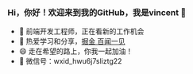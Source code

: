 ### Hi，你好！欢迎来到我的GitHub，我是vincent 👋

- 🔭 前端开发工程师，正在看新的工作机会
- 🌱 热爱学习和分享，<a href="https://juejin.cn/user/4054654615555854" target="_blank">掘金 百闻一见</a>
- 😄 走在希望的路上，你我一起加油！
- 💬 微信号：wxid_hwu6j7sliztg22
<!--
**V-vincent/V-vincent** is a ✨ _special_ ✨ repository because its `README.md` (this file) appears on your GitHub profile.

Here are some ideas to get you started:

- 🔭 I’m currently working on ...
- 🌱 I’m currently learning ...
- 👯 I’m looking to collaborate on ...
- 🤔 I’m looking for help with ...
- 💬 Ask me about ...
- 📫 How to reach me: ...
- 😄 Pronouns: ...
- ⚡ Fun fact: ...
-->
